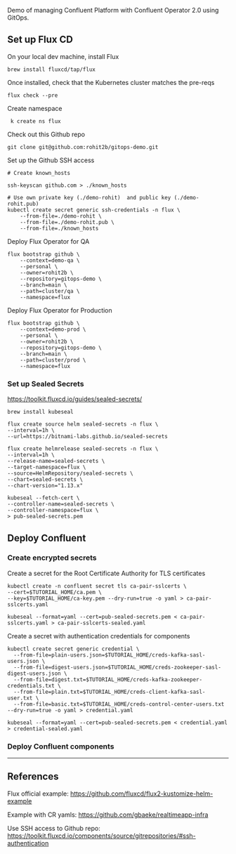 Demo of managing Confluent Platform with Confluent Operator 2.0 using GitOps.

## Set up Flux CD

On your local dev machine, install Flux

```
brew install fluxcd/tap/flux
```

Once installed, check that the Kubernetes cluster matches the pre-reqs

```
flux check --pre
```

Create namespace

```
 k create ns flux
```

Check out this Github repo

```
git clone git@github.com:rohit2b/gitops-demo.git
```

Set up the Github SSH access

```
# Create known_hosts

ssh-keyscan github.com > ./known_hosts

# Use own private key (./demo-rohit)  and public key (./demo-rohit.pub)
kubectl create secret generic ssh-credentials -n flux \
    --from-file=./demo-rohit \
    --from-file=./demo-rohit.pub \
    --from-file=./known_hosts
```

Deploy Flux Operator for QA

```
flux bootstrap github \
    --context=demo-qa \
    --personal \
    --owner=rohit2b \
    --repository=gitops-demo \
    --branch=main \
    --path=cluster/qa \
    --namespace=flux
```

Deploy Flux Operator for Production

```
flux bootstrap github \
    --context=demo-prod \
    --personal \
    --owner=rohit2b \
    --repository=gitops-demo \
    --branch=main \
    --path=cluster/prod \
    --namespace=flux
```

### Set up Sealed Secrets

https://toolkit.fluxcd.io/guides/sealed-secrets/

```
brew install kubeseal
```

```
flux create source helm sealed-secrets -n flux \
--interval=1h \
--url=https://bitnami-labs.github.io/sealed-secrets
```

```
flux create helmrelease sealed-secrets -n flux \
--interval=1h \
--release-name=sealed-secrets \
--target-namespace=flux \
--source=HelmRepository/sealed-secrets \
--chart=sealed-secrets \
--chart-version="1.13.x"
```

```
kubeseal --fetch-cert \
--controller-name=sealed-secrets \
--controller-namespace=flux \
> pub-sealed-secrets.pem
```

## Deploy Confluent

### Create encrypted secrets

Create a secret for the Root Certificate Authority for TLS certificates

```
kubectl create -n confluent secret tls ca-pair-sslcerts \
--cert=$TUTORIAL_HOME/ca.pem \
--key=$TUTORIAL_HOME/ca-key.pem --dry-run=true -o yaml > ca-pair-sslcerts.yaml

kubeseal --format=yaml --cert=pub-sealed-secrets.pem < ca-pair-sslcerts.yaml > ca-pair-sslcerts-sealed.yaml
```

Create a secret with authentication credentials for components

```
kubectl create secret generic credential \
  --from-file=plain-users.json=$TUTORIAL_HOME/creds-kafka-sasl-users.json \
  --from-file=digest-users.json=$TUTORIAL_HOME/creds-zookeeper-sasl-digest-users.json \
  --from-file=digest.txt=$TUTORIAL_HOME/creds-kafka-zookeeper-credentials.txt \
  --from-file=plain.txt=$TUTORIAL_HOME/creds-client-kafka-sasl-user.txt \
  --from-file=basic.txt=$TUTORIAL_HOME/creds-control-center-users.txt --dry-run=true -o yaml > credential.yaml

kubeseal --format=yaml --cert=pub-sealed-secrets.pem < credential.yaml > credential-sealed.yaml
```

### Deploy Confluent components





------------------

## References

Flux official example: https://github.com/fluxcd/flux2-kustomize-helm-example

Example with CR yamls: https://github.com/gbaeke/realtimeapp-infra

Use SSH access to Github repo:
https://toolkit.fluxcd.io/components/source/gitrepositories/#ssh-authentication

